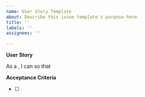 ```yaml
---
name: User Story Template
about: Describe this issue template's purpose here.
title: ''
labels: ''
assignees: ''

---
```


**User Story**

As a <insert here>, I can <insert here> so that <insert here>

**Acceptance Criteria**

- [ ]
